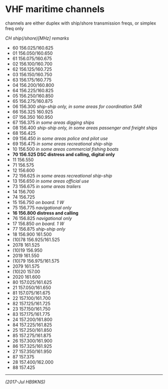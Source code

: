 # VHF maritime channels

channels are either duplex with ship/shore transmission freqs,
or simplex freq only

*CH ship(/shore)[MHz] remarks*

- 60 156.025/160.625 
- 01 156.050/160.650
- 61 156.075/160.675
- 02 156.100/160.700
- 62 156.125/160.725
- 03 156.150/160.750
- 63 156.175/160.775
- 04 156.200/160.800
- 64 156.225/160.825
- 05 156.250/160.850
- 65 156.275/160.875
- 06 156.300 *ship-ship only, in some areas for coordination SAR*
- 66 156.325 160.925
- 07 156.350 160.950
- 67 156.375 *in some areas digging ships*
- 08 156.400 *ship-ship only, in some areas passenger and freight ships*
- 68 156.425
- 09 156.450 *in some areas police and pilot use*
- 69 156.475 *in some areas recreational ship-ship*
- 10 156.500 *in some areas commercial fishing boats*
- **70 156.525 DSC distress and calling, digital only**
- 11 156.550
- 71 156.575
- 12 156.600
- 72 156.625 *in some areas recreational ship-ship*
- 13 156.650 *in some areas official use*
- 73 156.675 *in some areas trailers*
- 14 156.700
- 74 156.725
- 15 156.750 *on board. 1 W*
- 75 156.775 *navigational only*
- **16 156.800 distress and calling**
- 76 156.825 *navigational only*
- 17 156.850 *on board. 1 W*
- 77 156.875 *ship-ship only*
- 18 156.900 161.500
- (10)78 156.925/161.525
- 2078 161.525
- (10)19 156.950
- 2019 161.550
- (10)79 156.975/161.575
- 2079 161.575
- (10)20 157.00
- 2020 161.600
- 80 157.025/161.625
- 21 157.050/161.650
- 81 157.075/161.675
- 22 157.100/161.700
- 82 157.125/161.725
- 23 157.150/161.750
- 83 157.175/161.775
- 24 157.200/161.800
- 84 157.225/161.825
- 25 157.250/161.850
- 85 157.275/161.875
- 26 157.300/161.900
- 86 157.325/161.925
- 27 157.350/161.950
- 87 157.375
- 28 157.400/162.000
- 88 157.425

---

_(2017-Jul HB9KNS)_

